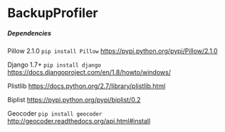 BackupProfiler
=======

##### Dependencies

Pillow 2.1.0  `pip install Pillow`
    https://pypi.python.org/pypi/Pillow/2.1.0

Django 1.7+ `pip install django`
    https://docs.djangoproject.com/en/1.8/howto/windows/

Plistlib https://docs.python.org/2.7/library/plistlib.html

Biplist https://pypi.python.org/pypi/biplist/0.2

Geocoder `pip install geocoder`
    http://geocoder.readthedocs.org/api.html#install
    
